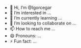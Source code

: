 - 👋 Hi, I’m @Igorcegar
- 👀 I’m interested in ...
- 🌱 I’m currently learning ...
- 💞️ I’m looking to collaborate on ...
- 📫 How to reach me ...
- 😄 Pronouns: ...
- ⚡ Fun fact: ...

<!---
Igorcegar/Igorcegar is a ✨ special ✨ repository because its `README.md` (this file) appears on your GitHub profile.
You can click the Preview link to take a look at your changes.
--->
